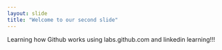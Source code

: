 ```yaml
---
layout: slide
title: "Welcome to our second slide"
---
```

Learning how Github works using labs.github.com 
and linkedin learning!!!
